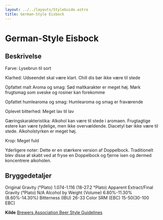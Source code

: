 ```yaml
---
layout: ../../layouts/StyleGuide.astro
title: German-Style Eisbock
---
```

# German-Style Eisbock

## Beskrivelse
Farve: Lysebrun til sort

Klarhed: Udseendet skal være klart. Chill dis bør ikke være til stede

Opfattet malt Aroma og smag: Sød maltkarakter er meget høj. Mørk frugtsmag som sveske og rosiner kan forekomme

Opfattet humlearoma og smag: Humlearoma og smag er fraværende

Oplevet bitterhed: Meget lav til lav

Gæringskarakteristika: Alkohol kan være til stede i aromaen. Frugtagtige estere kan være tydelige, men ikke overvældende. Diacetyl bør ikke være til stede. Alkoholstyrken er meget høj.

Krop: Meget fuld

Yderligere noter: Dette er en stærkere version af Doppelbock. Traditionelt blev disse øl skabt ved at fryse en Doppelbock og fjerne isen og dermed koncentrere alkoholen.




## Bryggedetaljer
Original Gravity (°Plato) 1.074-1.116 (18-27.2 °Plato)
Apparent Extract/Final Gravity (°Plato) N/A 
Alcohol by Weight (Volume) 6.80%-11.30% (8.60%-14.30%)
Bitterness (IBU) 26-33
Color SRM (EBC) 15-50(30-100 EBC)					



**Kilde**
[Brewers Association Beer Style Guidelines](https://www.brewersassociation.org/)
